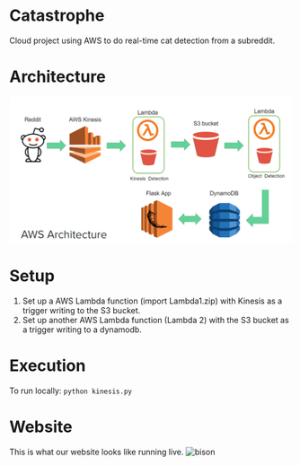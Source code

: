 # Catastrophe
Cloud project using AWS to do real-time cat detection from a subreddit.

# Architecture
![Architecutre](Images/Architecture.png)

# Setup
1. Set up a AWS Lambda function (import Lambda1.zip)  with Kinesis as a trigger writing to the S3 bucket.
2. Set up another AWS Lambda function (Lambda 2) with the S3 bucket as a trigger writing to a dynamodb.

# Execution
To run locally: 
   ``` python kinesis.py ```
 
# Website 
This is what our website looks like running live.
![bison](Images/bison.png)
